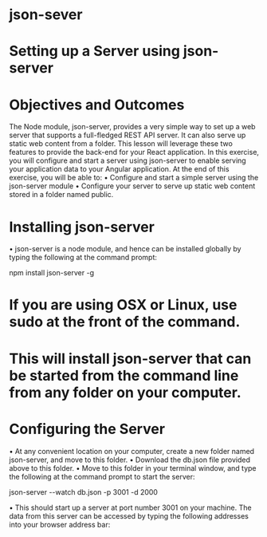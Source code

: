 # json-sever

# Setting up a Server using json-server

# Objectives and Outcomes
The Node module, json-server, provides a very simple way to set up a web server that supports a full-fledged REST API server. It can also serve up static web content from a folder. This lesson will leverage these two features to provide the back-end for your React application. In this exercise, you will configure and start a server using json-server to enable serving your application data to your Angular application. At the end of this exercise, you will be able to:
•	Configure and start a simple server using the json-server module
•	Configure your server to serve up static web content stored in a folder named public.

# Installing json-server
•	json-server is a node module, and hence can be installed globally by typing the following at the command prompt:
  
  npm install json-server -g
  
# If you are using OSX or Linux, use sudo at the front of the command. 
# This will install json-server that can be started from the command line from any folder on your computer.

# Configuring the Server
•	At any convenient location on your computer, create a new folder named json-server, and move to this folder.
•	Download the db.json file provided above to this folder.
•	Move to this folder in your terminal window, and type the following at the command prompt to start the server:

  json-server --watch db.json -p 3001 -d 2000
  
  •	This should start up a server at port number 3001 on your machine. 
  The data from this server can be accessed by typing the following addresses into your browser address bar:
